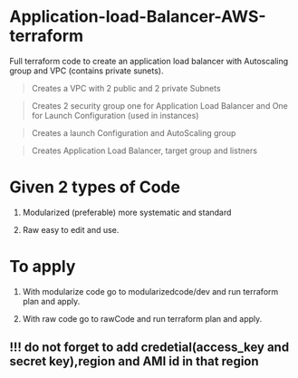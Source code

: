 # Application-load-Balancer-AWS-terraform
Full terraform code to create an application load balancer with Autoscaling group and VPC (contains private sunets).

> Creates a VPC with 2 public and 2 private Subnets

> Creates 2 security group one for Application Load Balancer and  One for Launch Configuration (used in instances)

> Creates a launch Configuration and AutoScaling group

> Creates Application Load Balancer, target group and listners


# Given 2 types of Code 

1. Modularized (preferable)
   more systematic and standard
   
2. Raw 
   easy to edit and use. 
   
# To apply 
  
1.  With modularize code go to modularizedcode/dev and run terraform plan and apply.

2.  With raw code go to rawCode and run terraform plan and apply.

## !!! do not forget to add credetial(access_key and secret key),region and AMI id in that region
